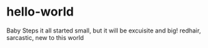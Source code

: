 # hello-world
Baby Steps
it all started small, but it will be excuisite and big! 
redhair, sarcastic, new to this world
